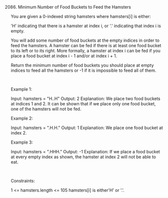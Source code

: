 2086. Minimum Number of Food Buckets to Feed the Hamsters

You are given a 0-indexed string hamsters where hamsters[i] is either:

'H' indicating that there is a hamster at index i, or
'.' indicating that index i is empty.

You will add some number of food buckets at the empty indices in order to feed the hamsters. A hamster can be fed if there is at least one food bucket to its left or to its right. More formally, a hamster at index i can be fed if you place a food bucket at index i - 1 and/or at index i + 1.

Return the minimum number of food buckets you should place at empty indices to feed all the hamsters or -1 if it is impossible to feed all of them.

 

Example 1:

Input: hamsters = "H..H"
Output: 2
Explanation: We place two food buckets at indices 1 and 2.
It can be shown that if we place only one food bucket, one of the hamsters will not be fed.


Example 2:

Input: hamsters = ".H.H."
Output: 1
Explanation: We place one food bucket at index 2.


Example 3:

Input: hamsters = ".HHH."
Output: -1
Explanation: If we place a food bucket at every empty index as shown, the hamster at index 2 will not be able to eat.


 

Constraints:

1 <= hamsters.length <= 105
hamsters[i] is either'H' or '.'.